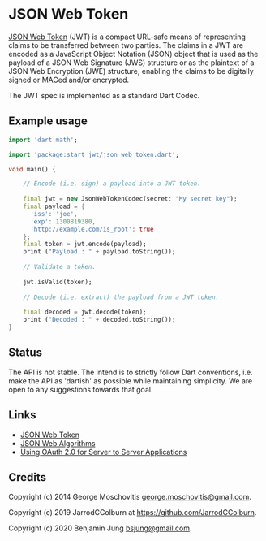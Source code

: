 JSON Web Token
==============

[JSON Web Token](http://self-issued.info/docs/draft-ietf-oauth-json-web-token.html) 
(JWT) is a compact URL-safe means of representing claims to be 
transferred between two parties. The claims in a JWT are encoded as a 
JavaScript Object Notation (JSON) object that is used as the payload of a JSON 
Web Signature (JWS) structure or as the plaintext of a JSON Web Encryption 
(JWE) structure, enabling the claims to be digitally signed or MACed and/or 
encrypted.

The JWT spec is implemented as a standard Dart Codec.


Example usage
-------------

```dart
import 'dart:math';

import 'package:start_jwt/json_web_token.dart';

void main() {

    // Encode (i.e. sign) a payload into a JWT token.
    
    final jwt = new JsonWebTokenCodec(secret: "My secret key");
    final payload = {
      'iss': 'joe',
      'exp': 1300819380,
      'http://example.com/is_root': true
    };
    final token = jwt.encode(payload);
    print ("Payload : " + payload.toString());
    
    // Validate a token.
    
    jwt.isValid(token);
    
    // Decode (i.e. extract) the payload from a JWT token.
    
    final decoded = jwt.decode(token);
    print ("Decoded : " + decoded.toString());
}
```


Status
------

The API is not stable. The intend is to strictly follow Dart conventions, i.e.
make the API as 'dartish' as possible while maintaining simplicity. We are
open to any suggestions towards that goal.


Links
-----

* [JSON Web Token](http://self-issued.info/docs/draft-ietf-oauth-json-web-token.html)
* [JSON Web Algorithms](https://tools.ietf.org/html/draft-ietf-jose-json-web-algorithms-24)
* [Using OAuth 2.0 for Server to Server Applications](https://developers.google.com/accounts/docs/OAuth2ServiceAccount)


Credits
-------

Copyright (c) 2014 George Moschovitis <george.moschovitis@gmail.com>.

Copyright (c) 2019 JarrodCColburn at https://github.com/JarrodCColburn.

Copyright (c) 2020 Benjamin Jung <bsjung@gmail.com>.
